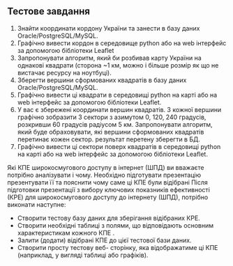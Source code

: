 ## Тестове завдання
1. Знайти координати кордону України та занести в базу даних Oracle/PostgreSQL/MySQL.
2. Графічно вивести кордон в середовище python або на web  інтерфейс за допомогою бібліотеки Leaflet
3. Запропонувати алгоритм, який би розбивав карту України на однакові квадрати (сторона ~1 км, можно і більше розмір як що не вистачає ресурсу на ноутбуці).
4. Зберегти вершини сформованих квадратів в базу даних Oracle/PostgreSQL/MySQL.
5. Графічно вивести ці квадрати в середовищі python на карті або на web  інтерфейс за допомогою бібліотеки Leaflet.
6. У вас є збережені координати вершин квадратів. З кожної
вершини графічно зобразити 3 сектори з азимутом 0, 120, 240
градусів, розкривши 60 градусів радіусом 5 км. Запропонувати
алгоритм, який буде обраховувати, які вершини сформованих
квадратів перетинає кожен сектор. результат перетену зберегти в БД.
7. Графічно вивести ці сектори поверх квадратів в середовищі python на карті або на web  інтерфейс за допомогою бібліотеки Leaflet.

Які КПЕ широкосмугового доступу в інтернет (ШПД)
ви вважаєте потрібно аналізувати і чому. Необхідно підготувати презентацію презентувати її та пояснити чому саме ці
КПЕ були відібрані
Після підготовки презентації з вибору ключових показників ефективності
(КРЕ) для широкосмугового доступу до інтернету (ШПД), потрібно виконати наступне:
- Створити тестову базу даних для зберігання відібраних КРЕ.
- Створити необхідні таблиці з полями, що відповідають основним характеристикам кожного КПЕ .
- Залити (додати) відібрані КПЕ до цієї тестової бази даних.
- Створити просту тестову веб-
сторінку, яка відображатиме ці КПЕ (наприклад, у вигляді таблиці або графіків).